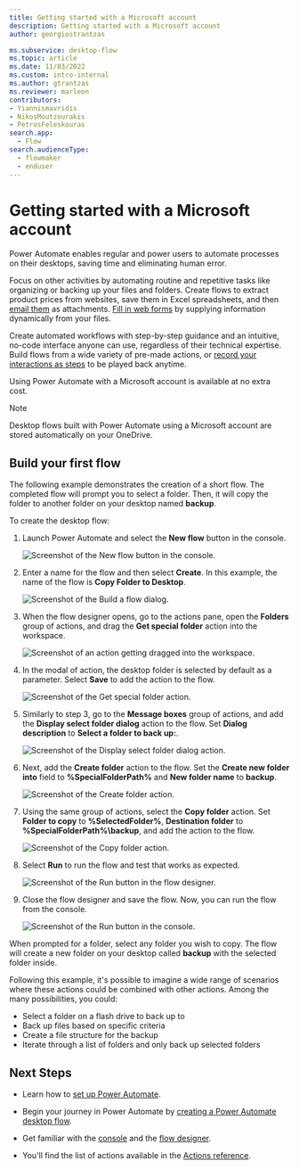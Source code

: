 ```yaml
---
title: Getting started with a Microsoft account
description: Getting started with a Microsoft account
author: georgiostrantzas

ms.subservice: desktop-flow
ms.topic: article 
ms.date: 11/03/2022
ms.custom: intro-internal
ms.author: gtrantzas
ms.reviewer: marleon
contributors:
- Yiannismavridis
- NikosMoutzourakis
- PetrosFeleskouras
search.app: 
  - Flow
search.audienceType: 
  - flowmaker
  - enduser
---
```


# Getting started with a Microsoft account

Power Automate enables regular and power users to automate processes on their desktops, saving time and eliminating human error.

Focus on other activities by automating routine and repetitive tasks like organizing or backing up your files and folders. Create flows to extract product prices from websites, save them in Excel spreadsheets, and then [email them](actions-reference/email.md) as attachments. [Fill in web forms](automation-web.md#data-population-on-the-web) by supplying information dynamically from your files.  

Create automated workflows with step-by-step guidance and an intuitive, no-code interface anyone can use, regardless of their technical expertise. Build flows from a wide variety of pre-made actions, or [record your interactions as steps](recording-flow.md) to be played back anytime.

Using Power Automate with a Microsoft account is available at no extra cost.

>[!Note]
>Desktop flows built with Power Automate using a Microsoft account are stored automatically on your OneDrive.

## Build your first flow

The following example demonstrates the creation of a short flow. The completed flow will prompt you to select a folder. Then, it will copy the folder to another folder on your desktop named **backup**.

To create the desktop flow:

1. Launch Power Automate and select the **New flow** button in the console.

    ![Screenshot of the New flow button in the console.](media\getting-started-msa\console-new-flow.png)

1. Enter a name for the flow and then select **Create**. In this example, the name of the flow is **Copy Folder to Desktop**.

    ![Screenshot of the Build a flow dialog.](media\getting-started-msa\build-flow-dialog.png)

1. When the flow designer opens, go to the actions pane, open the **Folders** group of actions, and drag the **Get special folder** action into the workspace.

    ![Screenshot of an action getting dragged into the workspace.](media\getting-started-msa\add-action.png)

1. In the modal of action, the desktop folder is selected by default as a parameter. Select **Save** to add the action to the flow.

    ![Screenshot of the Get special folder action.](media\getting-started-msa\get-special-folder-action-properties.png)

1. Similarly to step 3, go to the **Message boxes** group of actions, and add the **Display select folder dialog** action to the flow. Set **Dialog description** to **Select a folder to back up:**.

    ![Screenshot of the Display select folder dialog action.](media\getting-started-msa\display-select-folder-dialog-action-properties.png)

1. Next, add the **Create folder** action to the flow. Set the **Create new folder into** field to **%SpecialFolderPath%** and **New folder name** to **backup**.

    ![Screenshot of the Create folder action.](media\getting-started-msa\create-folder-action-properties.png)

1. Using the same group of actions, select the **Copy folder** action. Set **Folder to copy** to **%SelectedFolder%**, **Destination folder** to **%SpecialFolderPath%\backup**, and add the action to the flow.

    ![Screenshot of the Copy folder action.](media\getting-started-msa\copy-folder-action-properties.png)

1. Select **Run** to run the flow and test that works as expected.

    ![Screenshot of the Run button in the flow designer.](media\getting-started-msa\run-flow.png)

1. Close the flow designer and save the flow. Now, you can run the flow from the console.

    ![Screenshot of the Run button in the console.](media\getting-started-msa\run-flow-console.png)

When prompted for a folder, select any folder you wish to copy. The flow will create a new folder on your desktop called **backup** with the selected folder inside.

Following this example, it's possible to imagine a wide range of scenarios where these actions could be combined with other actions. Among the many possibilities, you could:

* Select a folder on a flash drive to back up to
* Back up files based on specific criteria
* Create a file structure for the backup
* Iterate through a list of folders and only back up selected folders

## Next Steps

* Learn how to [set up Power Automate](setup.md).

* Begin your journey in Power Automate by [creating a Power Automate desktop flow](create-flow.md).

* Get familiar with the [console](console.md) and the [flow designer](flow-designer.md).

* You'll find the list of actions available in the [Actions reference](actions-reference.md).
